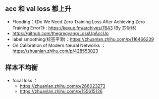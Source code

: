 ## acc 和 val loss 都上升
-  Flooding：《Do We Need Zero Training Loss After Achieving Zero Training Error?》 : https://kexue.fm/archives/7643 (By 苏剑林)
-  https://github.com/thegregyang/LossUpAccUp
-  label smoothing(标签平滑)：https://zhuanlan.zhihu.com/p/116466239
-  On Calibration of Modern Neural Networks ：https://zhuanlan.zhihu.com/p/428553023


## 样本不均衡
- focal loss ： 
  - https://zhuanlan.zhihu.com/p/266023273
  - https://zhuanlan.zhihu.com/p/155615126
